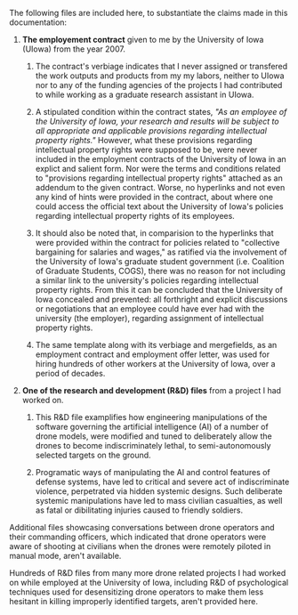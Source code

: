 The following files are included here, to substantiate the claims made in this documentation:
  
  1. **The employement contract** given to me by the University of Iowa (UIowa) from the year 2007. 
  
      1. The contract's verbiage indicates that I never assigned or transfered the work outputs and products from my my labors, neither to UIowa nor to any of the funding agencies of the projects I had contributed to while working as a graduate research assistant in UIowa. 
      
      1. A stipulated condition within the contract states, *"As an employee of the University of Iowa, your research and results will be subject to all appropriate and applicable provisions regarding intellectual property rights."* However, what these provisions regarding intellectual property rights were supposed to be, were never included in the employment contracts of the University of Iowa in an explict and salient form. Nor were the terms and conditions related to "provisions regarding intellectual property rights" attached as an addendum to the given contract. Worse, no hyperlinks and not even any kind of hints were provided in the contract, about where one could access the official text about the University of Iowa's policies regarding intellectual property rights of its employees. 
      
      1. It should also be noted that, in comparision to the hyperlinks that were provided within the contract for policies related to "collective bargaining for salaries and wages," as ratified via the involvement of the University of Iowa's graduate student government (i.e. Coalition of Graduate Students, COGS), there was no reason for not including a similar link to the university's policies regarding intellectual property rights. From this it can be concluded that the University of Iowa concealed and prevented: all forthright and explicit discussions or negotiations that an employee could have ever had with the university (the employer), regarding assignment of intellectual property rights.   
      
      1. The same template along with its verbiage and mergefields, as an employment contract and employment offer letter, was used for hiring hundreds of other workers at the University of Iowa, over a period of decades. 
  
  1. **One of the research and development (R&D) files** from a project I had worked on. 
  
      1. This R&D file examplifies how engineering manipulations of the software governing the artificial intelligence (AI) of a number of drone models, were modified and tuned to deliberately allow the drones to become indiscriminately lethal, to semi-autonomously selected targets on the ground. 
      
      1. Programatic ways of manipulating the AI and control features of defense systems, have led to critical and severe act of indiscriminate violence, perpetrated via hidden systemic designs. Such deliberate systemic manipulations have led to mass civilian casualties, as well as fatal or dibilitating injuries caused to friendly soldiers.
  
Additional files showcasing conversations between drone operators and their commanding officers, which indicated that drone operators were aware of shooting at civilians when the drones were remotely piloted in manual mode, aren't available. 
  
Hundreds of R&D files from many more drone related projects I had worked on while employed at the University of Iowa, including R&D of psychological techniques used for desensitizing drone operators to make them less hesitant in killing improperly identified targets, aren't provided here. 
